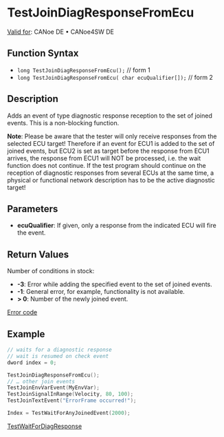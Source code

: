 # TestJoinDiagResponseFromEcu

[Valid for](../../../Shared/FeatureAvailability.md): CANoe DE • CANoe4SW DE

## Function Syntax

- `long TestJoinDiagResponseFromEcu();` // form 1
- `long TestJoinDiagResponseFromEcu( char ecuQualifier[]);` // form 2

## Description

Adds an event of type diagnostic response reception to the set of joined events. This is a non-blocking function.

**Note**: Please be aware that the tester will only receive responses from the selected ECU target! Therefore if an event for ECU1 is added to the set of joined events, but ECU2 is set as target before the response from ECU1 arrives, the response from ECU1 will NOT be processed, i.e. the wait function does not continue. If the test program should continue on the reception of diagnostic responses from several ECUs at the same time, a physical or functional network description has to be the active diagnostic target!

## Parameters

- **ecuQualifier**: If given, only a response from the indicated ECU will fire the event.

## Return Values

Number of conditions in stock:

- **-3**: Error while adding the specified event to the set of joined events.
- **-1**: General error, for example, functionality is not available.
- **> 0**: Number of the newly joined event.

[Error code](../../Diagnostics/CAPLfunctionsDiagnosticsErrorCode.md)

## Example

```c
// waits for a diagnostic response
// wait is resumed on check event
dword index = 0;

TestJoinDiagResponseFromEcu();
// … other join events
TestJoinEnvVarEvent(MyEnvVar);
TestJoinSignalInRange(Velocity, 80, 100);
TestJoinTextEvent("ErrorFrame occurred!");

Index = TestWaitForAnyJoinedEvent(2000);
```

[TestWaitForDiagResponse](CAPLfunctionTestWaitForDiagResponse.md)
